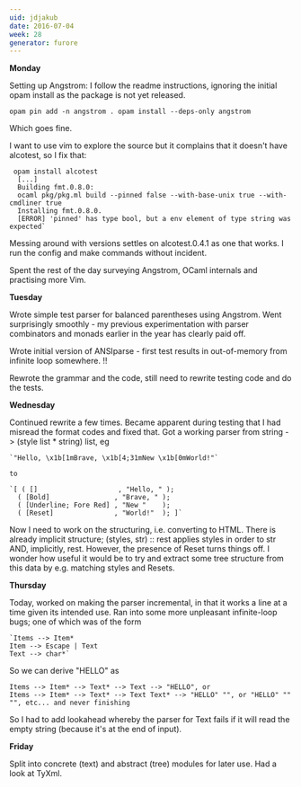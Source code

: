 ```yaml
---
uid: jdjakub
date: 2016-07-04
week: 28
generator: furore
---
```


**Monday**

Setting up Angstrom: I follow the readme instructions, ignoring the initial opam install as the package is not yet released.

 `opam pin add -n angstrom .
  opam install --deps-only angstrom`

Which goes fine.

I want to use vim to explore the source but it complains that it doesn't have alcotest, so I fix that:
```
 opam install alcotest
  [...]
  Building fmt.0.8.0:
  ocaml pkg/pkg.ml build --pinned false --with-base-unix true --with-cmdliner true
  Installing fmt.0.8.0.
  [ERROR] 'pinned' has type bool, but a env element of type string was expected`
```

Messing around with versions settles on alcotest.0.4.1 as one that works. I run the config and make commands without incident.

Spent the rest of the day surveying Angstrom, OCaml internals and practising more Vim.

**Tuesday**

Wrote simple test parser for balanced parentheses using Angstrom. Went surprisingly smoothly - my previous experimentation with parser combinators and monads earlier in the year has clearly paid off.

Wrote initial version of ANSIparse - first test results in out-of-memory from infinite loop somewhere. !!

Rewrote the grammar and the code, still need to rewrite testing code and do the tests.

**Wednesday**

Continued rewrite a few times. Became apparent during testing that I had misread the format codes and fixed that. Got a working parser from string -> (style list * string) list, eg

```
`"Hello, \x1b[1mBrave, \x1b[4;31mNew \x1b[0mWorld!"`

to

`[ ( []                    , "Hello, " );
  ( [Bold]                , "Brave, " );
  ( [Underline; Fore Red] , "New "    );
  ( [Reset]               , "World!"  ); ]`
```

Now I need to work on the structuring, i.e. converting to HTML. There is already implicit structure; (styles, str) :: rest applies styles in order to str AND, implicitly, rest. However, the presence of Reset turns things off. I wonder how useful it would be to try and extract some tree structure from this data by e.g. matching styles and Resets.

**Thursday**

Today, worked on making the parser incremental, in that it works a line at a time given its intended use. Ran into some more unpleasant infinite-loop bugs; one of which was of the form

```
`Items --> Item*
Item --> Escape | Text
Text --> char*`
```

So we can derive "HELLO" as

```
Items --> Item* --> Text* --> Text --> "HELLO", or
Items --> Item* --> Text* --> Text Text* --> "HELLO" "", or "HELLO" "" "", etc... and never finishing
```

So I had to add lookahead whereby the parser for Text fails if it will read the empty string (because it's at the end of input).

**Friday**

Split into concrete (text) and abstract (tree) modules for later use. Had a look at TyXml.

